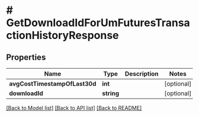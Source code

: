 # # GetDownloadIdForUmFuturesTransactionHistoryResponse

## Properties

Name | Type | Description | Notes
------------ | ------------- | ------------- | -------------
**avgCostTimestampOfLast30d** | **int** |  | [optional]
**downloadId** | **string** |  | [optional]

[[Back to Model list]](../../README.md#models) [[Back to API list]](../../README.md#endpoints) [[Back to README]](../../README.md)
